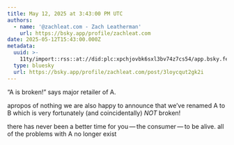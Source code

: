 ```yaml
---
title: May 12, 2025 at 3:43:00 PM UTC
authors:
  - name: '@zachleat.com - Zach Leatherman'
    url: https://bsky.app/profile/zachleat.com
date: 2025-05-12T15:43:00.000Z
metadata:
  uuid: >-
    11ty/import::rss::at://did:plc:xpchjovbk6sxl3bv74z7cs54/app.bsky.feed.post/3loycqut2gk2i
  type: bluesky
  url: https://bsky.app/profile/zachleat.com/post/3loycqut2gk2i
---
```

“A is broken!” says major retailer of A.

apropos of nothing we are also happy to announce that we’ve renamed A to B which is very fortunately (and coincidentally) *NOT* broken!

there has never been a better time for you — the consumer — to be alive. all of the problems with A no longer exist